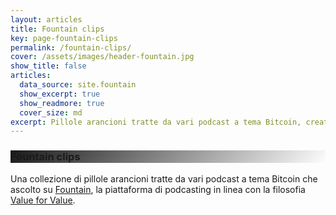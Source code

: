 ```yaml
---
layout: articles
title: Fountain clips
key: page-fountain-clips
permalink: /fountain-clips/
cover: /assets/images/header-fountain.jpg
show_title: false
articles:
  data_source: site.fountain
  show_excerpt: true
  show_readmore: true
  cover_size: md
excerpt: Pillole arancioni tratte da vari podcast a tema Bitcoin, create con Fountain, l'app di ascolto e podcasting in linea con la filosofia Value for Value.
---
```


<style>
  .hero-loop--linear-gradient {
    background-image: linear-gradient(135deg, rgba(0, 0, 0, .9), rgba(255, 255, 255, 0)), url("https://raw.githubusercontent.com/loop-btc/loop-btc.github.io/master/assets/images/header-fountain.jpg");
  }
</style>

<div class="hero hero--dark hero-loop--linear-gradient my-4">
  <div class="hero__content">
    <h3>Fountain clips</h3>
  </div>
</div>

Una collezione di pillole arancioni tratte da vari podcast a tema Bitcoin che ascolto su <a href="https://fountain.fm/loop_btc?code=ee3ca7d1c1" target="_blank">Fountain</a>, la piattaforma di podcasting in linea con la filosofia <a href="https://dergigi.com/value/" target="_blank">Value for Value</a>.
